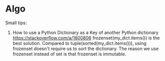 # Algo
Small tips:
1. How to use a Python Dictionary as a Key of another Python dictionary
https://stackoverflow.com/a/1600806
frozenset(my_dict.items()) is the best solution. Compared to tuple(sorted(my_dict.items())), using frozenset doesn't require us to sort the dictionary. The reason we use frozenset instead of set is that frozenset is immutable.
